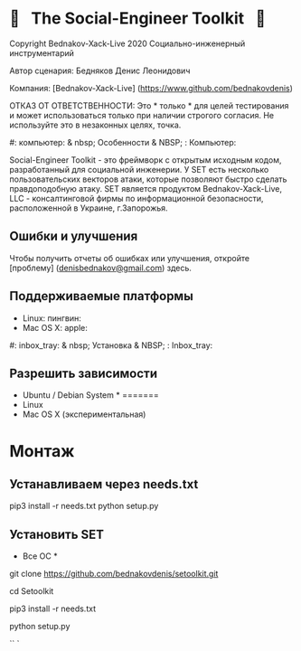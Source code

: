 # :briefcase: &nbsp;  The Social-Engineer Toolkit  &nbsp;  :briefcase:

Copyright Bednakov-Xack-Live 2020 Социально-инженерный инструментарий

Автор сценария:  Бедняков Денис Леонидович

Компания: [Bednakov-Xack-Live] (https://www.github.com/bednakovdenis)

ОТКАЗ ОТ ОТВЕТСТВЕННОСТИ: Это * только * для целей тестирования и может использоваться только при наличии строгого согласия. Не используйте это в незаконных целях, точка.




#: компьютер: & nbsp; Особенности & NBSP; : Компьютер:


Social-Engineer Toolkit - это фреймворк с открытым исходным кодом, разработанный для социальной инженерии. У SET есть несколько пользовательских векторов атаки, которые позволяют быстро сделать правдоподобную атаку. SET является продуктом Bednakov-Xack-Live, LLC - консалтинговой фирмы по информационной безопасности, расположенной в Украине, г.Запорожья.


## Ошибки и улучшения

Чтобы получить отчеты об ошибках или улучшения, откройте [проблему] (denisbednakov@gmail.com) здесь.


## Поддерживаемые платформы


* Linux: пингвин:
* Mac OS X: apple:

#: inbox_tray: & nbsp; Установка & NBSP; : Inbox_tray:
## Разрешить зависимости
* Ubuntu / Debian System *
=======
* Linux
* Mac OS X (экспериментальная)

# Монтаж

## Устанавливаем через needs.txt

pip3 install -r needs.txt
python setup.py

## Установить SET

* Все ОС *

git clone https://github.com/bednakovdenis/setoolkit.git

cd Setoolkit

pip3 install -r needs.txt

python setup.py

`` `
